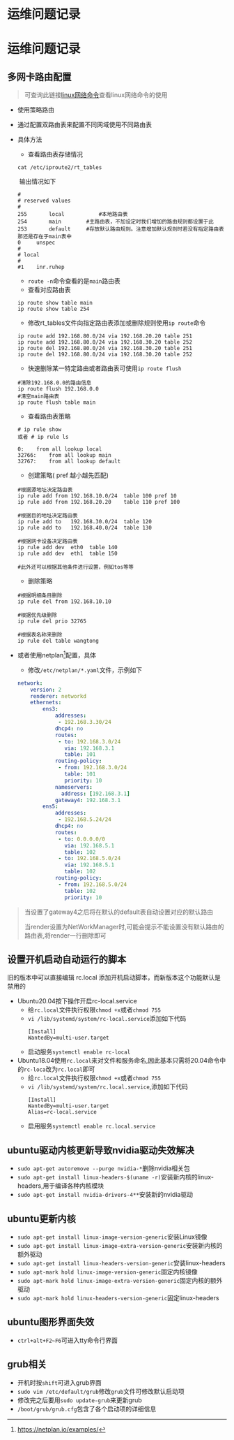 # 运维问题记录

# 运维问题记录

## 多网卡路由配置
> 可查询此链接[linux网络命令](http://linux-ip.net/html/index.html)查看linux网络命令的使用

* 使用策略路由

* 通过配置双路由表来配置不同网域使用不同路由表

* 具体方法

  * 查看路由表存储情况


  ```shell
  cat /etc/iproute2/rt_tables
  ```

  ​		输出情况如下

  ```
  #
  # reserved values
  #
  255		local		    #本地路由表
  254		main		#主路由表，不加设定时我们增加的路由规则都设置于此
  253		default		#存放默认路由规则。注意增加默认规则时若没有指定路由表那还是存在于main表中
  0		unspec
  #
  # local
  #
  #1	inr.ruhep
  ```

  * `route -n`命令查看的是`main`路由表
  * 查看对应路由表

  ```shell
  ip route show table main
  ip route show table 254
  ```

  * 修改rt_tables文件向指定路由表添加或删除规则使用`ip route`命令

  ```shell
  ip route add 192.168.80.0/24 via 192.168.20.20 table 251 
  ip route add 192.168.80.0/24 via 192.168.30.20 table 252
  ip route del 192.168.80.0/24 via 192.168.30.20 table 251
  ip route del 192.168.80.0/24 via 192.168.30.20 table 252
  ```
  * 快速删除某一特定路由或者路由表可使用`ip route flush`

  ```shell
  #清除192.168.0.0的路由信息
  ip route flush 192.168.0.0
  #清空main路由表 
  ip route flush table main 
  ```
  * 查看路由表策略

  ```shell
  # ip rule show
  或者 # ip rule ls
  ```

  ```
  0:	from all lookup local 
  32766:	from all lookup main 
  32767:	from all lookup default
  ```

  * 创建策略( pref 越小越先匹配)

  ```shell
  #根据源地址决定路由表
  ip rule add from 192.168.10.0/24  table 100 pref 10
  ip rule add from 192.168.20.20    table 110 pref 100
  
  #根据目的地址决定路由表
  ip rule add to   192.168.30.0/24  table 120
  ip rule add to   192.168.40.0/24  table 130
  
  #根据网卡设备决定路由表
  ip rule add dev  eth0  table 140
  ip rule add dev  eth1  table 150
  
  #此外还可以根据其他条件进行设置，例如tos等等
  ```

  * 删除策略

  ```shell
  #根据明细条目删除
  ip rule del from 192.168.10.10
  
  #根据优先级删除
  ip rule del prio 32765
  
  #根据表名称来删除
  ip rule del table wangtong
  ```

* 或者使用netplan[^参考链接]配置，具体

  * 修改`/etc/netplan/*.yaml`文件，示例如下

  ```yaml
  network:
      version: 2
      renderer: networkd
      ethernets:
          ens3:
              addresses:
               - 192.168.3.30/24
              dhcp4: no
              routes:
               - to: 192.168.3.0/24
                 via: 192.168.3.1
                 table: 101
              routing-policy:
               - from: 192.168.3.0/24
                 table: 101
                 priority: 10
              nameservers: 
                address: [192.168.3.1]
              gateway4: 192.168.3.1
          ens5:
              addresses:
               - 192.168.5.24/24
              dhcp4: no
              routes:
               - to: 0.0.0.0/0
                 via: 192.168.5.1
                 table: 102
               - to: 192.168.5.0/24
                 via: 192.168.5.1
                 table: 102
              routing-policy:
               - from: 192.168.5.0/24
                 table: 102
                 priority: 10
  ```

> 当设置了gateway4之后将在默认的default表自动设置对应的默认路由
> 
> 当render设置为NetWorkManager时,可能会提示不能设置没有默认路由的路由表,将render一行删除即可
  
## 设置开机启动自动运行的脚本
旧的版本中可以直接编辑 rc.local 添加开机启动脚本，而新版本这个功能默认是禁用的
* Ubuntu20.04按下操作开启rc-local.service
  * 给`rc.local`文件执行权限`chmod +x`或者`chmod 755`
  * `vi /lib/systemd/system/rc-local.service`添加如下代码
    ```shell
    [Install]
    WantedBy=multi-user.target
    ```
  * 启动服务`systemctl enable rc-local`
* Ubuntu18.04使用`rc.local`来对文件和服务命名,因此基本只需将20.04命令中的`rc-loca`改为`rc.local`即可
  * 给`rc.local`文件执行权限`chmod +x`或者`chmod 755`
  * `vi /lib/systemd/system/rc.local.service`,添加如下代码
    ```shell
    [Install]
    WantedBy=multi-user.target
    Alias=rc-local.service
    ```
  * 启用服务`systemctl enable rc.local.service` 
## ubuntu驱动内核更新导致nvidia驱动失效解决

* `sudo apt-get autoremove --purge nvidia-*`删除nvidia相关包
* `sudo apt-get install linux-headers-$(uname -r)`安装新内核的linux-headers,用于编译各种内核模块
* `sudo apt-get install nvidia-drivers-4**`安装新的nvidia驱动

## ubuntu更新内核

* `sudo apt-get install linux-image-version-generic`安装Linux镜像
* `sudo apt-get install linux-image-extra-version-generic`安装新内核的额外驱动
* `sudo apt-get install linux-headers-version-generic`安装linux-headers
* `sudo apt-mark hold linux-image-version-generic`固定内核镜像
* `sudo apt-mark hold linux-image-extra-version-generic`固定内核的额外驱动
* `sudo apt-mark hold linux-headers-version-generic`固定linux-headers

## ubuntu图形界面失效
* `ctrl+alt+F2~F6`可进入tty命令行界面

## grub相关
* 开机时按`shift`可进入grub界面
* `sudo vim /etc/default/grub`修改`grub`文件可修改默认启动项
* 修改完之后要用`sudo update-grub`来更新grub
* ` /boot/grub/grub.cfg `包含了各个启动项的详细信息
[^参考链接]:https://netplan.io/examples/

